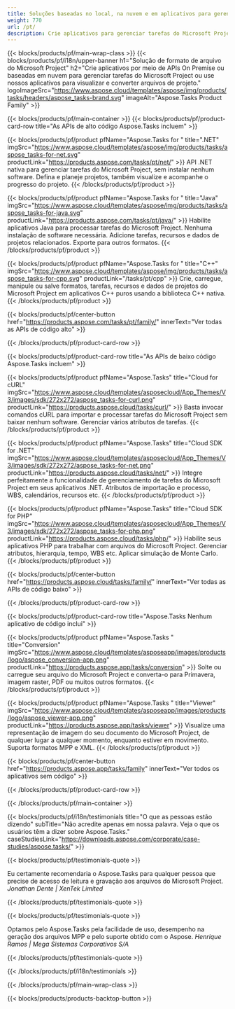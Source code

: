 ```yaml
---
title: Soluções baseadas no local, na nuvem e em aplicativos para gerenciar tarefas de projeto 
weight: 770
url: /pt/
description: Crie aplicativos para gerenciar tarefas do Microsoft Project, usando APIs High Code ou SDKs baseados em nuvem. Ou use nossos aplicativos multiplataforma para visualizar ou converter tarefas.
---
```


{{< blocks/products/pf/main-wrap-class >}}
{{< blocks/products/pf/i18n/upper-banner h1="Solução de formato de arquivo do Microsoft Project" h2="Crie aplicativos por meio de APIs On Premise ou baseadas em nuvem para gerenciar tarefas do Microsoft Project ou use nossos aplicativos para visualizar e converter arquivos de projeto." logoImageSrc="https://www.aspose.cloud/templates/aspose/img/products/tasks/headers/aspose_tasks-brand.svg" imageAlt="Aspose.Tasks Product Family" >}}

{{< blocks/products/pf/main-container >}}
{{< blocks/products/pf/product-card-row title="As APIs de alto código Aspose.Tasks incluem" >}}

{{< blocks/products/pf/product pfName="Aspose.Tasks for " title=".NET" imgSrc="https://www.aspose.cloud/templates/aspose/img/products/tasks/aspose_tasks-for-net.svg" productLink="https://products.aspose.com/tasks/pt/net/" >}}
API .NET nativa para gerenciar tarefas do Microsoft Project, sem instalar nenhum software. Defina e planeje projetos, também visualize e acompanhe o progresso do projeto.
{{< /blocks/products/pf/product >}}

{{< blocks/products/pf/product pfName="Aspose.Tasks for " title="Java" imgSrc="https://www.aspose.cloud/templates/aspose/img/products/tasks/aspose_tasks-for-java.svg" productLink="https://products.aspose.com/tasks/pt/java/" >}}
Habilite aplicativos Java para processar tarefas do Microsoft Project. Nenhuma instalação de software necessária. Adicione tarefas, recursos e dados de projetos relacionados. Exporte para outros formatos.
{{< /blocks/products/pf/product >}}

{{< blocks/products/pf/product pfName="Aspose.Tasks for " title="C++" imgSrc="https://www.aspose.cloud/templates/aspose/img/products/tasks/aspose_tasks-for-cpp.svg" productLink="/tasks/pt/cpp" >}}
Crie, carregue, manipule ou salve formatos, tarefas, recursos e dados de projetos do Microsoft Project em aplicativos C++ puros usando a biblioteca C++ nativa.
{{< /blocks/products/pf/product >}}

{{< blocks/products/pf/center-button href="https://products.aspose.com/tasks/pt/family/" innerText="Ver todas as APIs de código alto" >}}

{{< /blocks/products/pf/product-card-row >}}

{{< blocks/products/pf/product-card-row title="As APIs de baixo código Aspose.Tasks incluem" >}}

{{< blocks/products/pf/product pfName="Aspose.Tasks" title="Cloud for cURL" imgSrc="https://www.aspose.cloud/templates/asposecloud/App_Themes/V3/images/sdk/272x272/aspose_tasks-for-curl.png" productLink="https://products.aspose.cloud/tasks/curl/" >}}
Basta invocar comandos cURL para importar e processar tarefas do Microsoft Project sem baixar nenhum software. Gerenciar vários atributos de tarefas.
{{< /blocks/products/pf/product >}}

{{< blocks/products/pf/product pfName="Aspose.Tasks" title="Cloud SDK for .NET" imgSrc="https://www.aspose.cloud/templates/asposecloud/App_Themes/V3/images/sdk/272x272/aspose_tasks-for-net.png" productLink="https://products.aspose.cloud/tasks/net/" >}}
Integre perfeitamente a funcionalidade de gerenciamento de tarefas do Microsoft Project em seus aplicativos .NET. Atributos de importação e processo, WBS, calendários, recursos etc.
{{< /blocks/products/pf/product >}}

{{< blocks/products/pf/product pfName="Aspose.Tasks" title="Cloud SDK for PHP" imgSrc="https://www.aspose.cloud/templates/asposecloud/App_Themes/V3/images/sdk/272x272/aspose_tasks-for-php.png" productLink="https://products.aspose.cloud/tasks/php/" >}}
Habilite seus aplicativos PHP para trabalhar com arquivos do Microsoft Project. Gerenciar atributos, hierarquia, tempo, WBS etc. Aplicar simulação de Monte Carlo.
{{< /blocks/products/pf/product >}}

{{< blocks/products/pf/center-button href="https://products.aspose.cloud/tasks/family/" innerText="Ver todas as APIs de código baixo" >}}

{{< /blocks/products/pf/product-card-row >}}

{{< blocks/products/pf/product-card-row title="Aspose.Tasks Nenhum aplicativo de código inclui" >}}

{{< blocks/products/pf/product pfName="Aspose.Tasks " title="Conversion" imgSrc="https://www.aspose.cloud/templates/asposeapp/images/products/logo/aspose_conversion-app.png" productLink="https://products.aspose.app/tasks/conversion" >}}
Solte ou carregue seu arquivo do Microsoft Project e converta-o para Primavera, imagem raster, PDF ou muitos outros formatos.
{{< /blocks/products/pf/product >}}

{{< blocks/products/pf/product pfName="Aspose.Tasks " title="Viewer" imgSrc="https://www.aspose.cloud/templates/asposeapp/images/products/logo/aspose_viewer-app.png" productLink="https://products.aspose.app/tasks/viewer" >}}
Visualize uma representação de imagem do seu documento do Microsoft Project, de qualquer lugar a qualquer momento, enquanto estiver em movimento. Suporta formatos MPP e XML.
{{< /blocks/products/pf/product >}}

{{< blocks/products/pf/center-button href="https://products.aspose.app/tasks/family" innerText="Ver todos os aplicativos sem código" >}}

{{< /blocks/products/pf/product-card-row >}}

{{< /blocks/products/pf/main-container >}}

{{< blocks/products/pf/i18n/testimonials title="O que as pessoas estão dizendo" subTitle="Não acredite apenas em nossa palavra. Veja o que os usuários têm a dizer sobre Aspose.Tasks." caseStudiesLink="https://downloads.aspose.com/corporate/case-studies/aspose.tasks/" >}}

{{< blocks/products/pf/testimonials-quote >}}
<p class="first">
 Eu certamente recomendaria o Aspose.Tasks para qualquer pessoa que precise de acesso de leitura e gravação aos arquivos do Microsoft Project.
 <em>
  Jonathan Dente | XenTek Limited
 </em>
</p>

{{< /blocks/products/pf/testimonials-quote >}}

{{< blocks/products/pf/testimonials-quote >}}
<p class="second">
 Optamos pelo Aspose.Tasks pela facilidade de uso, desempenho na geração dos arquivos MPP e pelo suporte obtido com o Aspose.
 <em>
  Henrique Ramos | Mega Sistemas Corporativos S/A
 </em>
</p>

{{< /blocks/products/pf/testimonials-quote >}}

{{< /blocks/products/pf/i18n/testimonials >}}

{{< /blocks/products/pf/main-wrap-class >}}

{{< blocks/products/products-backtop-button >}}